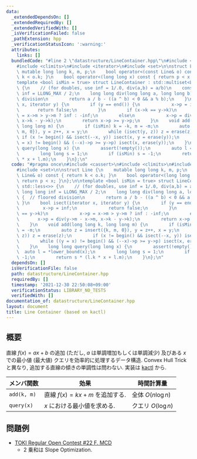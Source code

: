 ```yaml
---
data:
  _extendedDependsOn: []
  _extendedRequiredBy: []
  _extendedVerifiedWith: []
  _isVerificationFailed: false
  _pathExtension: hpp
  _verificationStatusIcon: ':warning:'
  attributes:
    links: []
  bundledCode: "#line 2 \"datastructure/LineContainer.hpp\"\n#include <cassert>\n\
    #include <climits>\n#include <iterator>\n#include <set>\n\nstruct Line {\n   \
    \ mutable long long k, m, p;\n    bool operator<(const Line& o) const { return\
    \ k < o.k; }\n    bool operator<(long long x) const { return p < x; }\n};\n\n\
    template <bool isMin = true> struct LineContainer : std::multiset<Line, std::less<>>\
    \ {\n    // (for doubles, use inf = 1/.0, div(a,b) = a/b)\n    const long long\
    \ inf = LLONG_MAX / 2;\n    long long div(long long a, long long b) {  // floored\
    \ division\n        return a / b - ((a ^ b) < 0 && a % b);\n    }\n    bool isect(iterator\
    \ x, iterator y) {\n        if (y == end()) {\n            x->p = inf;\n     \
    \       return false;\n        }\n        if (x->k == y->k)\n            x->p\
    \ = x->m > y->m ? inf : -inf;\n        else\n            x->p = div(y->m - x->m,\
    \ x->k - y->k);\n        return x->p >= y->p;\n    }\n    void add(long long k,\
    \ long long m) {\n        if (isMin) k = -k, m = -m;\n        auto z = insert({k,\
    \ m, 0}), y = z++, x = y;\n        while (isect(y, z)) z = erase(z);\n       \
    \ if (x != begin() && isect(--x, y)) isect(x, y = erase(y));\n        while ((y\
    \ = x) != begin() && (--x)->p >= y->p) isect(x, erase(y));\n    }\n    long long\
    \ query(long long x) {\n        assert(!empty());\n        auto l = *lower_bound(x);\n\
    \        long long s = 1;\n        if (isMin) s = -1;\n        return s * (l.k\
    \ * x + l.m);\n    }\n};\n"
  code: "#pragma once\n#include <cassert>\n#include <climits>\n#include <iterator>\n\
    #include <set>\n\nstruct Line {\n    mutable long long k, m, p;\n    bool operator<(const\
    \ Line& o) const { return k < o.k; }\n    bool operator<(long long x) const {\
    \ return p < x; }\n};\n\ntemplate <bool isMin = true> struct LineContainer : std::multiset<Line,\
    \ std::less<>> {\n    // (for doubles, use inf = 1/.0, div(a,b) = a/b)\n    const\
    \ long long inf = LLONG_MAX / 2;\n    long long div(long long a, long long b)\
    \ {  // floored division\n        return a / b - ((a ^ b) < 0 && a % b);\n   \
    \ }\n    bool isect(iterator x, iterator y) {\n        if (y == end()) {\n   \
    \         x->p = inf;\n            return false;\n        }\n        if (x->k\
    \ == y->k)\n            x->p = x->m > y->m ? inf : -inf;\n        else\n     \
    \       x->p = div(y->m - x->m, x->k - y->k);\n        return x->p >= y->p;\n\
    \    }\n    void add(long long k, long long m) {\n        if (isMin) k = -k, m\
    \ = -m;\n        auto z = insert({k, m, 0}), y = z++, x = y;\n        while (isect(y,\
    \ z)) z = erase(z);\n        if (x != begin() && isect(--x, y)) isect(x, y = erase(y));\n\
    \        while ((y = x) != begin() && (--x)->p >= y->p) isect(x, erase(y));\n\
    \    }\n    long long query(long long x) {\n        assert(!empty());\n      \
    \  auto l = *lower_bound(x);\n        long long s = 1;\n        if (isMin) s =\
    \ -1;\n        return s * (l.k * x + l.m);\n    }\n};\n"
  dependsOn: []
  isVerificationFile: false
  path: datastructure/LineContainer.hpp
  requiredBy: []
  timestamp: '2021-12-30 22:50:08+09:00'
  verificationStatus: LIBRARY_NO_TESTS
  verifiedWith: []
documentation_of: datastructure/LineContainer.hpp
layout: document
title: Line Container (based on kactl)
---
```


## 概要
直線 $f(x) = ax + b$ の追加 (ただし, $a$ は単調増加もしくは単調減少) 及びある $x$ での最小値 (最大値) クエリを効率的に処理するデータ構造. Convex Hull Trick と異なり, 追加する直線の傾きの単調性は問わない.
実装は [kactl](https://github.com/kth-competitive-programming/kactl/blob/main/content/data-structures/LineContainer.h#L1) から.

| メンバ関数  | 効果                             | 時間計算量         |
| ----------- | -------------------------------- | ------------------ |
| `add(k, m)` | 直線 $f(x) = kx + m$ を追加する. | 全体 $O(n \log n)$ |
| `query(x)`  | $x$ における最小値を求める.      | クエリ $O(\log n)$ |

## 問題例
- [TOKI Regular Open Contest #22 F. MCD](https://tlx.toki.id/contests/troc-22/problems/F)
  - 2 乗和は Slope Optimization.
